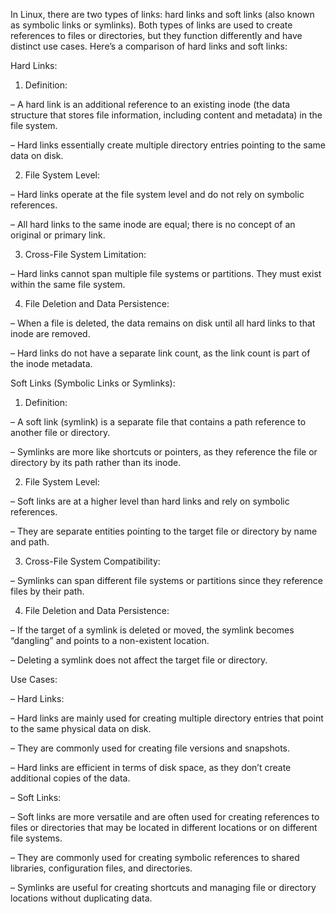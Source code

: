 
In Linux, there are two types of links: hard links and soft links (also known as symbolic links or symlinks). Both types of links are used to create references to files or directories, but they function differently and have distinct use cases. Here’s a comparison of hard links and soft links:

Hard Links:

1. Definition:

– A hard link is an additional reference to an existing inode (the data structure that stores file information, including content and metadata) in the file system.

– Hard links essentially create multiple directory entries pointing to the same data on disk.

2. File System Level:

– Hard links operate at the file system level and do not rely on symbolic references.

– All hard links to the same inode are equal; there is no concept of an original or primary link.

3. Cross-File System Limitation:

– Hard links cannot span multiple file systems or partitions. They must exist within the same file system.

4. File Deletion and Data Persistence:

– When a file is deleted, the data remains on disk until all hard links to that inode are removed.

– Hard links do not have a separate link count, as the link count is part of the inode metadata.

Soft Links (Symbolic Links or Symlinks):

1. Definition:

– A soft link (symlink) is a separate file that contains a path reference to another file or directory.

– Symlinks are more like shortcuts or pointers, as they reference the file or directory by its path rather than its inode.

2. File System Level:

– Soft links are at a higher level than hard links and rely on symbolic references.

– They are separate entities pointing to the target file or directory by name and path.

3. Cross-File System Compatibility:

– Symlinks can span different file systems or partitions since they reference files by their path.

4. File Deletion and Data Persistence:

– If the target of a symlink is deleted or moved, the symlink becomes “dangling” and points to a non-existent location.

– Deleting a symlink does not affect the target file or directory.

Use Cases:

– Hard Links:

– Hard links are mainly used for creating multiple directory entries that point to the same physical data on disk.

– They are commonly used for creating file versions and snapshots.

– Hard links are efficient in terms of disk space, as they don’t create additional copies of the data.

– Soft Links:

– Soft links are more versatile and are often used for creating references to files or directories that may be located in different locations or on different file systems.

– They are commonly used for creating symbolic references to shared libraries, configuration files, and directories.

– Symlinks are useful for creating shortcuts and managing file or directory locations without duplicating data.
